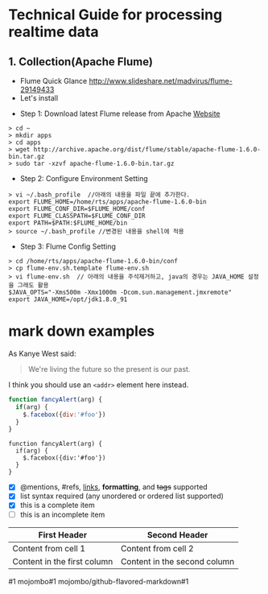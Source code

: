 # Technical Guide for processing realtime data
## 1. Collection(Apache Flume)

- Flume Quick Glance
http://www.slideshare.net/madvirus/flume-29149433
- Let's install
 * Step 1: Download latest Flume release from Apache [Website](http://archive.apache.org/dist/flume/)
```
> cd ~
> mkdir apps
> cd apps
> wget http://archive.apache.org/dist/flume/stable/apache-flume-1.6.0-bin.tar.gz
> sudo tar -xzvf apache-flume-1.6.0-bin.tar.gz
```
 * Step 2: Configure Environment Setting
```
> vi ~/.bash_profile  //아래의 내용을 파일 끝에 추가한다.
export FLUME_HOME=/home/rts/apps/apache-flume-1.6.0-bin
export FLUME_CONF_DIR=$FLUME_HOME/conf
export FLUME_CLASSPATH=$FLUME_CONF_DIR
export PATH=$PATH:$FLUME_HOME/bin
> source ~/.bash_profile //변경된 내용을 shell에 적용
``` 
 * Step 3: Flume Config Setting
```
> cd /home/rts/apps/apache-flume-1.6.0-bin/conf
> cp flume-env.sh.template flume-env.sh
> vi flume-env.sh  // 아래의 내용을 주석제거하고, java의 경우는 JAVA_HOME 설정을 그래도 활용
$JAVA_OPTS="-Xms500m -Xmx1000m -Dcom.sun.management.jmxremote"
export JAVA_HOME=/opt/jdk1.8.0_91
```



# mark down examples
As Kanye West said:

> We're living the future so
> the present is our past.

I think you should use an
`<addr>` element here instead.

```javascript
function fancyAlert(arg) {
  if(arg) {
    $.facebox({div:'#foo'})
  }
}
```

    function fancyAlert(arg) {
      if(arg) {
        $.facebox({div:'#foo'})
      }
    }


- [x] @mentions, #refs, [links](), **formatting**, and <del>tags</del> supported
- [x] list syntax required (any unordered or ordered list supported)
- [x] this is a complete item
- [ ] this is an incomplete item

First Header | Second Header
------------ | -------------
Content from cell 1 | Content from cell 2
Content in the first column | Content in the second column

#1
mojombo#1
mojombo/github-flavored-markdown#1
